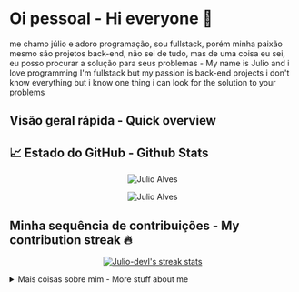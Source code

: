 # Oi pessoal - Hi everyone :wave:

me chamo júlio e adoro programação, sou fullstack, porém minha paixão mesmo são projetos back-end, não sei de tudo, mas de uma coisa eu sei, eu posso procurar a solução para seus problemas - My name is Julio and i love programming I'm fullstack but my passion is back-end projects i don't know everything but i know one thing i can look for the solution to your problems


## Visão geral rápida - Quick overview

## 📈 Estado do GitHub - Github Stats

<p align="center"> <img src="https://github-readme-stats.vercel.app/api?username=Julio-devI&show_icons=true&count_private=true&theme=midnight-purple" alt="Julio Alves" />

<p align="center"> <img src="https://github-readme-stats.vercel.app/api/top-langs/?username=Julio-devI&layout=compact&theme=midnight-purple" alt="Julio Alves" />

## Minha sequência de contribuições - My contribution streak 🔥 

<p align="center">
  <a href="https://github.com/Julio-devI/github-readme-streak-stats">
    <img src="https://github-readme-streak-stats.herokuapp.com/?user=Julio-devI&theme=midnight-purple#version3" alt="Julio-devI's streak stats"/>
  </a>
</p>
<details>
<summary>
	Mais coisas sobre mim - More stuff about me
</summary>

## Minhas Habilidades - My skills 📜

- HTML
- CSS
- WordPress
- PHP | Laravel
- MySQL


## O que eu estou aprendendo - What I'm currently learning 📚

- node js
- javascript
- ajax
- bootstrap

</details>
